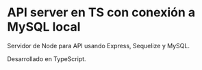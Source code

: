 
# API server en TS con conexión a MySQL local

Servidor de Node para API usando Express, Sequelize y MySQL.

Desarrollado en TypeScript.
